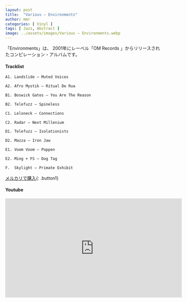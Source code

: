 ```yaml
---
layout: post
title:  "Various – Environments"
author: mmr
categories: [ Vinyl ]
tags: [ Jazz, Abstract ]
image: ../assets/images/Various – Environments.webp
---
```


「Environments」は、
2001年にレーベル「OM Records 」からリリースされたコンピレーション・アルバムです。

#### Tracklist
```md
A1. Landslide – Muted Voices

A2. Afro Mystik – Ritual De Rua

B1. Boswick Gates – You Are The Reason

B2. Telefuzz – Spineless

C1. Leloneck – Connections

C2. Radar – Next Millenium

D1. Telefuzz – Isolationists

D2. Mazza – Iron Jaw

E1. Voom Voom – Poppen

E2. Ming + FS – Dog Tag

F.  Skylight – Primate Exhibit
```

[メルカリで購入](https://jp.mercari.com/item/m51258354270?afid=6142608987){: .button1}

#### Youtube
<iframe width="560" height="315" src="https://www.youtube.com/embed/bONSqdHTkzk?si=CndZrEEjmEi6dwEk" title="YouTube video player" frameborder="0" allow="accelerometer; autoplay; clipboard-write; encrypted-media; gyroscope; picture-in-picture; web-share" referrerpolicy="strict-origin-when-cross-origin" allowfullscreen></iframe>
